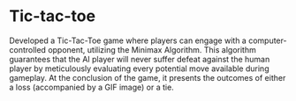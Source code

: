# Tic-tac-toe
Developed a Tic-Tac-Toe game where players can engage with a computer-controlled opponent, utilizing the Minimax Algorithm.
This algorithm guarantees that the AI player will never suffer defeat against the human player by meticulously evaluating every potential move available during gameplay.
At the conclusion of the game, it presents the outcomes of either a loss (accompanied by a GIF image) or a tie.

